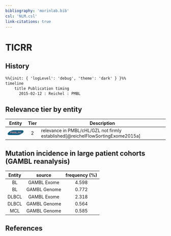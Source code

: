 ```yaml
---
bibliography: 'morinlab.bib'
csl: 'NLM.csl'
link-citations: true
---
```


# TICRR

## History

```mermaid
%%{init: { 'logLevel': 'debug', 'theme': 'dark' } }%%
timeline
    title Publication timing
      2015-02-12 : Reichel : PMBL
```


## Relevance tier by entity

|Entity|Tier|Description|
|:------:|:----:|--------------------------------------|
|![PMBL](images/icons/PMBL_tier2.png)|2|relevance in PMBL/cHL/GZL not firmly established[@reichelFlowSortingExome2015a]|


## Mutation incidence in large patient cohorts (GAMBL reanalysis)

|Entity|source |frequency (%)|
|:------:|:----:|:----:|
|BL|GAMBL Exome |4.598 |
|BL|GAMBL Genome |0.772 |
|DLBCL|GAMBL Exome |2.318 |
|DLBCL|GAMBL Genome |0.564 |
|MCL|GAMBL Genome |0.585 |


## References


